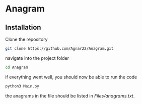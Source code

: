 # Anagram
## Installation
Clone the repository
```bash
git clone https://github.com/Agnar22/Anagram.git
```

navigate into the project folder
```bash
cd Anagram
```

if everything went well, you should now be able to run the code
```bash
python3 Main.py
```
the anagrams in the file should be listed in <i>Files/anagrams.txt</i>.
